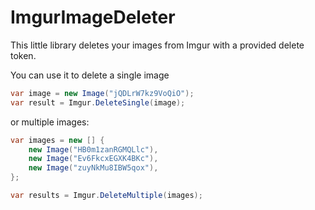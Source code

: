 # ImgurImageDeleter
This little library deletes your images from Imgur with a provided delete token. 

You can use it to delete a single image

```csharp
var image = new Image("jQDLrW7kz9VoQiO");
var result = Imgur.DeleteSingle(image);
```

or multiple images:

```csharp
var images = new [] {
  	new Image("HB0m1zanRGMQLlc"),
	new Image("Ev6FkcxEGXK4BKc"),
	new Image("zuyNkMu8IBW5qox"),
};

var results = Imgur.DeleteMultiple(images);
```
